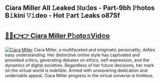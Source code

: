 ## Ciara Miller All 𝙻eaked 𝙽u𝚍es - Part-9bh 𝙿hotos B𝚒kini 𝚅𝚒deo - Hot 𝙿art 𝙻eaks o87Sf

# <h2><a href="http://ld17fp.urlbe.top/?page=Ciara+Miller">🔗🔗👉👉 Ciara Miller P𝚑oto𝚜Vid𝚎o</a></h2>

[![Ciara Miller](https://i.imgur.com/eBuTRDB.gif)](http://ld17fp.urlbe.top/?page=Ciara+Miller)
Ciara Miller, a multifaceted and enigmatic personality, defies easy understanding. Her distinctive online style has captivated and provoked critics, generating debates on ethics, self-expression, and the dynamics of digital societies. Regardless of her future decisions, her mark on the virtual world is indelible. Armed with unwavering dedication and undeniable appeal, Ciara Miller progress in the virtual universe is limitless.
